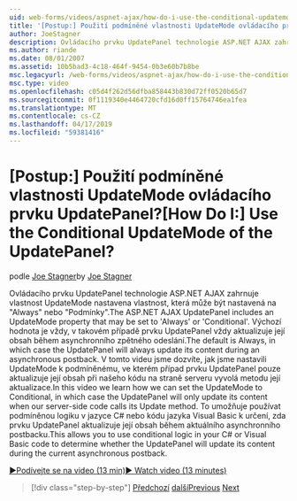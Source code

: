 ```yaml
---
uid: web-forms/videos/aspnet-ajax/how-do-i-use-the-conditional-updatemode-of-the-updatepanel
title: '[Postup:] Použití podmíněné vlastnosti UpdateMode ovládacího prvku UpdatePanel? | Dokumenty Microsoft'
author: JoeStagner
description: Ovládacího prvku UpdatePanel technologie ASP.NET AJAX zahrnuje vlastnost UpdateMode nastavena vlastnost, která může být nastavená na "Always" nebo "Podmínky". Výchozí hodnota je vždy, v takovém případě UpdatePan...
ms.author: riande
ms.date: 08/01/2007
ms.assetid: 10b5bad3-4c18-464f-9454-0b3e60b7b8be
msc.legacyurl: /web-forms/videos/aspnet-ajax/how-do-i-use-the-conditional-updatemode-of-the-updatepanel
msc.type: video
ms.openlocfilehash: c05d4f262d56dfba858443b830d72ff0520b65d7
ms.sourcegitcommit: 0f1119340e4464720cfd16d0ff15764746ea1fea
ms.translationtype: MT
ms.contentlocale: cs-CZ
ms.lasthandoff: 04/17/2019
ms.locfileid: "59381416"
---
```

# <a name="how-do-i-use-the-conditional-updatemode-of-the-updatepanel"></a><span data-ttu-id="1fa18-105">[Postup:] Použití podmíněné vlastnosti UpdateMode ovládacího prvku UpdatePanel?</span><span class="sxs-lookup"><span data-stu-id="1fa18-105">[How Do I:] Use the Conditional UpdateMode of the UpdatePanel?</span></span>

<span data-ttu-id="1fa18-106">podle [Joe Stagner](https://github.com/JoeStagner)</span><span class="sxs-lookup"><span data-stu-id="1fa18-106">by [Joe Stagner](https://github.com/JoeStagner)</span></span>

<span data-ttu-id="1fa18-107">Ovládacího prvku UpdatePanel technologie ASP.NET AJAX zahrnuje vlastnost UpdateMode nastavena vlastnost, která může být nastavená na "Always" nebo "Podmínky".</span><span class="sxs-lookup"><span data-stu-id="1fa18-107">The ASP.NET AJAX UpdatePanel includes an UpdateMode property that may be set to 'Always' or 'Conditional'.</span></span> <span data-ttu-id="1fa18-108">Výchozí hodnota je vždy, v takovém případě prvku UpdatePanel vždy aktualizuje její obsah během asynchronního zpětného odeslání.</span><span class="sxs-lookup"><span data-stu-id="1fa18-108">The default is Always, in which case the UpdatePanel will always update its content during an asynchronous postback.</span></span> <span data-ttu-id="1fa18-109">V tomto videu jsme dozvíte, jak jsme nastavili UpdateMode k podmíněnému, ve kterém případ prvku UpdatePanel pouze aktualizuje její obsah při našeho kódu na straně serveru vyvolá metodu její aktualizace.</span><span class="sxs-lookup"><span data-stu-id="1fa18-109">In this video we learn how we can set the UpdateMode to Conditional, in which case the UpdatePanel will only update its content when our server-side code calls its Update method.</span></span> <span data-ttu-id="1fa18-110">To umožňuje používat podmíněnou logiku v jazyce C# nebo kódu jazyka Visual Basic k určení, zda prvku UpdatePanel aktualizuje její obsah během aktuálního asynchronního postbacku.</span><span class="sxs-lookup"><span data-stu-id="1fa18-110">This allows you to use conditional logic in your C# or Visual Basic code to determine whether the UpdatePanel will update its content during the current asynchronous postback.</span></span>

[<span data-ttu-id="1fa18-111">&#9654;Podívejte se na video (13 min)</span><span class="sxs-lookup"><span data-stu-id="1fa18-111">&#9654; Watch video (13 minutes)</span></span>](https://channel9.msdn.com/Blogs/ASP-NET-Site-Videos/how-do-i-use-the-conditional-updatemode-of-the-updatepanel)

> [!div class="step-by-step"]
> <span data-ttu-id="1fa18-112">[Předchozí](how-do-i-determine-whether-an-asynchronous-postback-has-occurred.md)
> [další](how-do-i-implement-the-persistent-communications-pattern-with-the-updatepanel.md)</span><span class="sxs-lookup"><span data-stu-id="1fa18-112">[Previous](how-do-i-determine-whether-an-asynchronous-postback-has-occurred.md)
[Next](how-do-i-implement-the-persistent-communications-pattern-with-the-updatepanel.md)</span></span>
